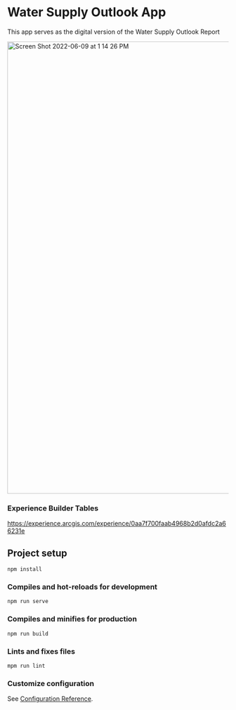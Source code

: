 # Water Supply Outlook App

This app serves as the digital version of the Water Supply Outlook Report

<img width="1029" alt="Screen Shot 2022-06-09 at 1 14 26 PM" src="https://user-images.githubusercontent.com/55154968/172926158-23dcd105-7edc-422a-b030-6515a64113b9.png">

### Experience Builder Tables

https://experience.arcgis.com/experience/0aa7f700faab4968b2d0afdc2a66231e

## Project setup

```
npm install
```

### Compiles and hot-reloads for development

```
npm run serve
```

### Compiles and minifies for production

```
npm run build
```

### Lints and fixes files

```
mpm run lint
```

### Customize configuration

See [Configuration Reference](https://cli.vuejs.org/config/).

